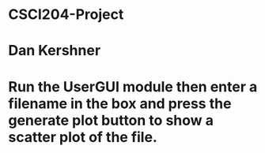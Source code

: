 # CSCI204-Project
# Dan Kershner

# Run the UserGUI module then enter a filename in the box and press the generate plot button to show a scatter plot of the file.
